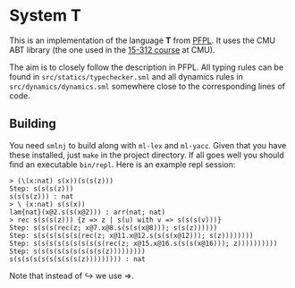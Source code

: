 # System T

This is an implementation of the language __T__ from
[PFPL](http://www.cs.cmu.edu/~rwh/pfpl.html). It uses the CMU ABT library (the
one used in the [15-312 course](https://www.cs.cmu.edu/~rwh/courses/ppl/) at CMU).

The aim is to closely follow the description in PFPL. All typing rules can be
found in `src/statics/typechecker.sml` and all dynamics rules in
`src/dynamics/dynamics.sml` somewhere close to the corresponding lines of code.

## Building

You need `smlnj` to build along with `ml-lex` and `ml-yacc`. Given that you have
these installed, just `make` in the project directory. If all goes well you
should find an executable `bin/repl`. Here is an example repl session:

```
> (\(x:nat) s(x))(s(s(z)))
Step: s(s(s(z)))
s(s(s(z))) : nat
> \ (x:nat) s(s(x))
lam{nat}(x@2.s(s(x@2))) : arr(nat; nat)
> rec s(s(s(z))) {z => z | s(u) with v => s(s(s(v)))}
Step: s(s(s(rec(z; x@7.x@8.s(s(s(x@8))); s(s(z))))))
Step: s(s(s(s(s(s(rec(z; x@11.x@12.s(s(s(x@12))); s(z))))))))
Step: s(s(s(s(s(s(s(s(s(rec(z; x@15.x@16.s(s(s(x@16))); z))))))))))
Step: s(s(s(s(s(s(s(s(s(z)))))))))
s(s(s(s(s(s(s(s(s(z))))))))) : nat
```

Note that instead of ↪ we use =>.
